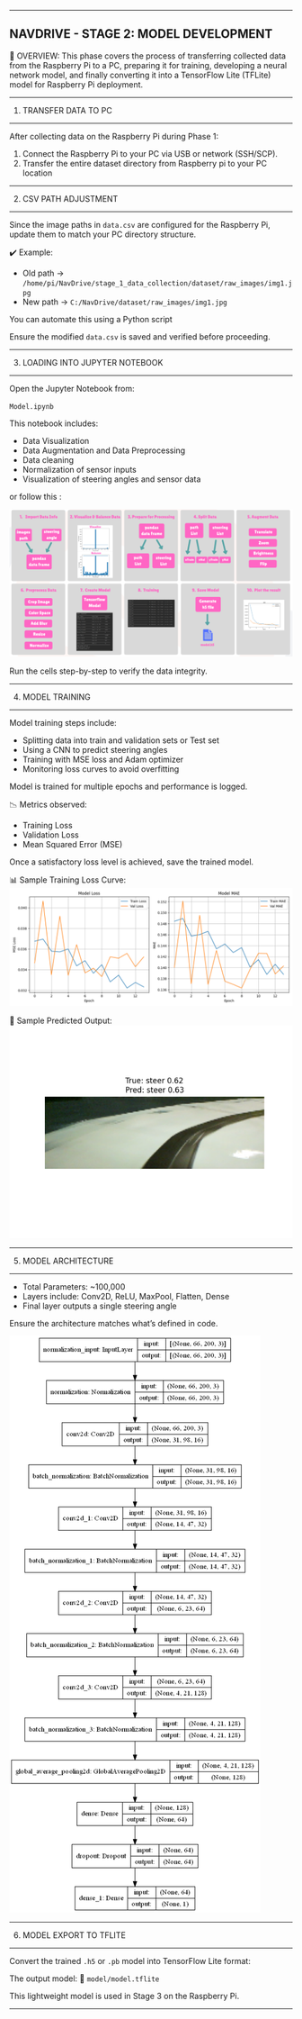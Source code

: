 ------------
NAVDRIVE - STAGE 2: MODEL DEVELOPMENT
------------

📍 OVERVIEW:
This phase covers the process of transferring collected data from the Raspberry Pi to a PC, preparing it for training, developing a neural network model, and finally converting it into a TensorFlow Lite (TFLite) model for Raspberry Pi deployment.

---

1. TRANSFER DATA TO PC

---

After collecting data on the Raspberry Pi during Phase 1:

1. Connect the Raspberry Pi to your PC via USB or network (SSH/SCP).
2. Transfer the entire dataset directory from Raspberry pi to your PC location

---

2. CSV PATH ADJUSTMENT

---

Since the image paths in `data.csv` are configured for the Raspberry Pi, update them to match your PC directory structure.

✔️ Example:

- Old path → `/home/pi/NavDrive/stage_1_data_collection/dataset/raw_images/img1.jpg`
- New path → `C:/NavDrive/dataset/raw_images/img1.jpg`

You can automate this using a Python script

Ensure the modified `data.csv` is saved and verified before proceeding.

---

3. LOADING INTO JUPYTER NOTEBOOK

---

Open the Jupyter Notebook from:

`Model.ipynb`

This notebook includes:

- Data Visualization
- Data Augmentation and Data Preprocessing
- Data cleaning
- Normalization of sensor inputs
- Visualization of steering angles and sensor data

or follow this :

![](/stage_2_Model_development/Docs/assets/Data_collection.png)

Run the cells step-by-step to verify the data integrity.

---

4. MODEL TRAINING

---

Model training steps include:

- Splitting data into train and validation sets or Test set
- Using a CNN to predict steering angles
- Training with MSE loss and Adam optimizer
- Monitoring loss curves to avoid overfitting

Model is trained for multiple epochs and performance is logged.

📉 Metrics observed:

- Training Loss
- Validation Loss
- Mean Squared Error (MSE)

Once a satisfactory loss level is achieved, save the trained model.

📊 Sample Training Loss Curve:
![](/stage_2_Model_development/Docs/assets/loss.png)

🧠 Sample Predicted Output:
![](/stage_2_Model_development/Docs/assets/sample.png)

---

5. MODEL ARCHITECTURE

---

- Total Parameters: ~100,000
- Layers include: Conv2D, ReLU, MaxPool, Flatten, Dense
- Final layer outputs a single steering angle

Ensure the architecture matches what’s defined in code.

![](/stage_2_Model_development/Docs/assets/model_architecture.png)

---

6. MODEL EXPORT TO TFLITE

---

Convert the trained `.h5` or `.pb` model into TensorFlow Lite format:

The output model:
📁 `model/model.tflite`

This lightweight model is used in Stage 3 on the Raspberry Pi.

---
